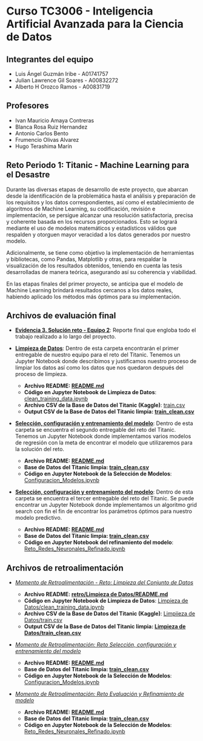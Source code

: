 # Curso TC3006 - Inteligencia Artificial Avanzada para la Ciencia de Datos

## Integrantes del equipo 
* Luis Ángel Guzmán Iribe - A01741757
* Julian Lawrence Gil Soares - A00832272
* Alberto H Orozco Ramos - A00831719

## Profesores
* Ivan Mauricio Amaya Contreras
* Blanca Rosa Ruiz Hernandez
* Antonio Carlos Bento
* Frumencio Olivas Alvarez
* Hugo Terashima Marín

## Reto Periodo 1: Titanic - Machine Learning para el Desastre

Durante las diversas etapas de desarrollo de este proyecto, que abarcan desde la identificación de la problemática hasta el análisis y preparación de los requisitos y los datos correspondientes, así como el establecimiento de algoritmos de Machine Learning, su codificación, revisión e implementación, se persigue alcanzar una resolución satisfactoria, precisa y coherente basada en los recursos proporcionados. Esto se logrará mediante el uso de modelos matemáticos y estadísticos válidos que respalden y otorguen mayor veracidad a los datos generados por nuestro modelo.

Adicionalmente, se tiene como objetivo la implementación de herramientas y bibliotecas, como Pandas, Matplotlib y otras, para respaldar la visualización de los resultados obtenidos, teniendo en cuenta las tesis desarrolladas de manera teórica, asegurando así su coherencia y viabilidad.

En las etapas finales del primer proyecto, se anticipa que el modelo de Machine Learning brindará resultados cercanos a los datos reales, habiendo aplicado los métodos más óptimos para su implementación.

## Archivos de evaluación final

* **[Evidencia 3. Solución reto - Equipo 2](/final/Evidencia%203.%20Solución%20reto%20-%20Equipo%202.pdf)**: Reporte final que engloba todo el trabajo realizado a lo largo del proyecto.

* **[Limpieza de Datos](/final/Limpieza%20de%20Datos/)**: Dentro de esta carpeta encontrarán el primer entregable de nuestro equipo para el reto del Titanic. Tenemos un Jupyter Notebook donde describimos y justificamos nuestro proceso de limpiar los datos así como los datos que nos quedaron después del proceso de limpieza.
	* **Archivo README: [README.md](/final/Limpieza%20de%20Datos//README.md)**
	* **Código en Jupyter Notebook de Limpieza de Datos**: [clean_training_data.ipynb](/final/Limpieza%20de%20Datos/clean_training_data.ipynb) 
	* **Archivo CSV de la Base de Datos del Titanic (Kaggle)**: [train.csv](/final/Limpieza%20de%20Datos/train.csv)
	* **Output CSV de la Base de Datos del Titanic limpia: [train_clean.csv](/final/Limpieza%20de%20Datos/train_clean.csv)**
    
* **[Selección, configuración y entrenamiento del modelo](/final/Reto%20Selección,%20configuración%20y%20entrenamiento%20del%20modelo/)**: Dentro de esta carpeta se encuentra el segundo entregable del reto del Titanic. Tenemos un Jupyter Notebook donde implementamos varios modelos de regresión con la meta de encontrar el modelo que utilizaremos para la solución del reto.
	* **Archivo README: [README.md](/final/Reto%20Selección,%20configuración%20y%20entrenamiento%20del%20modelo/README.md)**
	* **Base de Datos del Titanic limpia: [train_clean.csv](/final/Reto%20Selección,%20configuración%20y%20entrenamiento%20del%20modelo/train_clean.csv)**
	* **Código en Jupyter Notebook de la Selección de Modelos**: [Configuracion_Modelos.ipynb](/final/Reto%20Selección,%20configuración%20y%20entrenamiento%20del%20modelo/Configuracion_Modelos.ipynb)

* **[Selección, configuración y entrenamiento del modelo](/final/Reto%20Evaluación%20y%20Refinamiento%20de%20modelo/)**: Dentro de esta carpeta se encuentra el tercer entregable del reto del Titanic. Se puede encontrar un Jupyter Notebook donde implementamos un algoritmo grid search con fin el fin de encontrar los parámetros óptimos para nuestro modelo predictivo.
	* **Archivo README: [README.md](/final/Reto%20Evaluación%20y%20Refinamiento%20de%20modelo/README.md)**
	* **Base de Datos del Titanic limpia: [train_clean.csv](/final/Reto%20Evaluación%20y%20Refinamiento%20de%20modelo/train_clean.csv)**
	* **Código en Jupyter Notebook del refinamiento del modelo**: [Reto_Redes_Neuronales_Refinado.ipynb](/final/Reto%20Evaluación%20y%20Refinamiento%20de%20modelo//Reto_Redes_Neuronales_Refinado.ipynb)

## Archivos de retroalimentación
* *[Momento de Retroalimentación - Reto: Limpieza del Conjunto de Datos](/retro/Limpieza%20de%20Datos/)*
	* **Archivo README: [retro/Limpieza de Datos/README.md](/retro/Limpieza%20de%20Datos//README.md)**
	* **Código en Jupyter Notebook de Limpieza de Datos**: [Limpieza de Datos/clean_training_data.ipynb](/retro/Limpieza%20de%20Datos/clean_training_data.ipynb) 
	* **Archivo CSV de la Base de Datos del Titanic (Kaggle)**: [Limpiieza de Datos/train.csv](/retro/Limpieza%20de%20Datos/train.csv)
	* **Output CSV de la Base de Datos del Titanic limpia: [Limpieza de Datos/train_clean.csv](/retro/Limpieza%20de%20Datos/train_clean.csv)**

* *[Momento de Retroalimentación: Reto Selección, configuración y entrenamiento del modelo](/retro/Reto%20Selección,%20configuración%20y%20entrenamiento%20del%20modelo/)*
	* **Archivo README: [README.md](/retro/Reto%20Selección,%20configuración%20y%20entrenamiento%20del%20modelo/README.md)**
	* **Base de Datos del Titanic limpia: [train_clean.csv](/retro/Reto%20Selección,%20configuración%20y%20entrenamiento%20del%20modelo/train_clean.csv)**
	* **Código en Jupyter Notebook de la Selección de Modelos**: [Configuracion_Modelos.ipynb](/retro/Reto%20Selección,%20configuración%20y%20entrenamiento%20del%20modelo/Configuracion_Modelos.ipynb)

* *[Momento de Retroalimentación: Reto Evaluación y Refinamiento de modelo](/retro/Reto%20Evaluación%20y%20Refinamiento%20de%20modelo/)*
	* **Archivo README: [README.md](/retro/Reto%20Evaluación%20y%20Refinamiento%20de%20modelo/README.md)**
	* **Base de Datos del Titanic limpia: [train_clean.csv](retro/Reto%20Evaluación%20y%20Refinamiento%20de%20modelo/train_clean.csv)**
	* **Código en Jupyter Notebook de la Selección de Modelos**: [Reto_Redes_Neuronales_Refinado.ipynb](retro/Reto%20Evaluación%20y%20Refinamiento%20de%20modelo//Reto_Redes_Neuronales_Refinado.ipynb)
